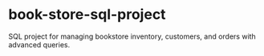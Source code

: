 # book-store-sql-project
SQL project for managing bookstore inventory, customers, and orders with advanced queries.
